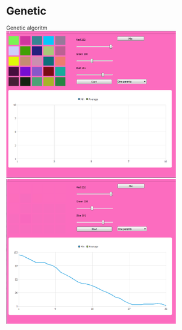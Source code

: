 # Genetic
Genetic algoritm  
<img src="./screenshots/Screenshot_1.png" width="450"/>
<img src="./screenshots/Screenshot_2.png" width="450"/>
